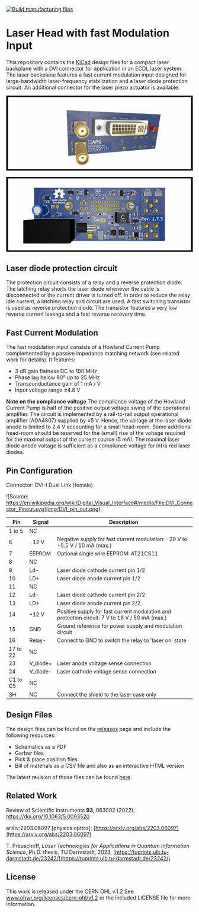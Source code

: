 [![Build manufacturing files](https://github.com/TU-Darmstadt-APQ/Laser_Backplane_DVI/actions/workflows/ci.yml/badge.svg)](https://github.com/TU-Darmstadt-APQ/Laser_Backplane_DVI/actions/workflows/ci.yml)

Laser Head with fast Modulation Input
===================

This repository contains the [KiCad](https://www.kicad.org/) design files for a compact laser backplane with a DVI connector for application in an ECDL laser system. The laser backplane features a fast current modulation input designed for large-bandwidth laser-frequency stabilization and a laser diode protection circuit. An additional connector for the laser piezo actuator is available.


![RedPitaya_Lockbox](img/LaserBackplane_DVI_front.png)

![RedPitaya_Lockbox](img/LaserBackplane_DVI_back.png)


Laser diode protection circuit
--------------------

The protection circuit consists of a relay and a reverse protection diode. The latching relay shorts the laser diode whenever the cable is disconnected or the current driver is turned off. In order to reduce the relay idle current, a latching relay and circuit are used. A fast switching transistor is used as reverse protection diode. The transistor features a very low reverse current leakage and a fast reverse recovery time.


Fast Current Modulation
--------------------
The fast modulation input consists of a Howland Current Pump complemented by a passive impedance matching network (see related work for details). It features:
- 3 dB gain flatness DC to 100 MHz
- Phase lag below 90° up to 25 MHz
- Transconductance gain of 1 mA / V
- Input voltage range ±4.8 V

**Note on the compliance voltage**
The compliance voltage of the Howland Current Pump is half of the positive output voltage swing of the operational amplifier. The circuit is implemented by a rail-to-rail output operational amplifier (ADA4807) supplied by ±5 V. Hence, the voltage at the laser diode anode is limited to 2.4 V accounting for a small head-room. Some additional head-room should be reserved for the (small) rise of the voltage required for the maximal output of the current source (5 mA). The maximal laser diode anode voltage is sufficient as a compliance voltage for infra red laser diodes. 

Pin Configuration
--------------------

Connector: DVI-I Dual Link (female)

![Source: https://en.wikipedia.org/wiki/Digital_Visual_Interface#/media/File:DVI_Connector_Pinout.svg](img/DVI_pin_out.png)

| Pin 		| Signal 		| Description 	|
| --- 		| --- 			|	---			|
|  1 to 5 	|	NC			|				|
|  6  		|	-12 V		|	Negative supply for fast current modulation: -20 V to -5.5 V / 10 mA (max.)	|
|  7		|	EEPROM		|	Optional single wire EEPROM: AT21CS11	|
|  8  		| NC 			|				|
|  9  		| Ld-			| Laser diode cathode current pin 1/2	|
|  10  		| LD+			| Laser diode anode current pin 1/2		|
|  11  		| NC			|				|
|  12  		| Ld-			| Laser diode cathode current pin 2/2	|
|  13  		| LD+			| Laser diode anode current pin 2/2		|
|  14  		|	+12 V		| Positive supply for fast current modulation and protection circuit: 7 V to 18 V / 50 mA (max.) 	|
|  15  		| GND			| Ground reference for power supply	and modulation circuit  |
|  16  		| Relay-		| Connect to GND to switch the relay to 'laser on' state		|
|  17 to 22	| NC			| 				|
|  23  		| V_diode+		| Laser anode voltage sense connection		|
|  24  		| V_diode-		| Laser cathode voltage sense connection	|
|  C1 to C5	| NC			| 				|
|  SH		| NC			| 	Connect the shield to the laser case only			|


Design Files
------------------
The design files can be found on the [releases](../../releases) page and include the following resources:

- Schematics as a PDF
- Gerber files
- Pick & place position files
- Bill of materials as a CSV file and also as an interactive HTML version

The latest revision of those files can be found [here](../../releases/latest).


Related Work
--------------------

Review of Scientific Instruments **93**, 063002 (2022); https://doi.org/10.1063/5.0093520

arXiv:2203.06097 [physics.optics]; [https://arxiv.org/abs/2203.06097](https://arxiv.org/abs/2203.06097)

T. Preuschoff, *Laser Technologies for Applications in Quantum Information Science*, Ph.D. thesis, TU Darmstadt, 2023, [https://tuprints.ulb.tu-darmstadt.de/23242/](https://tuprints.ulb.tu-darmstadt.de/23242/)


License
-------

This work is released under the CERN OHL v.1.2
See www.ohwr.org/licenses/cern-ohl/v1.2 or the included LICENSE file for more information.
